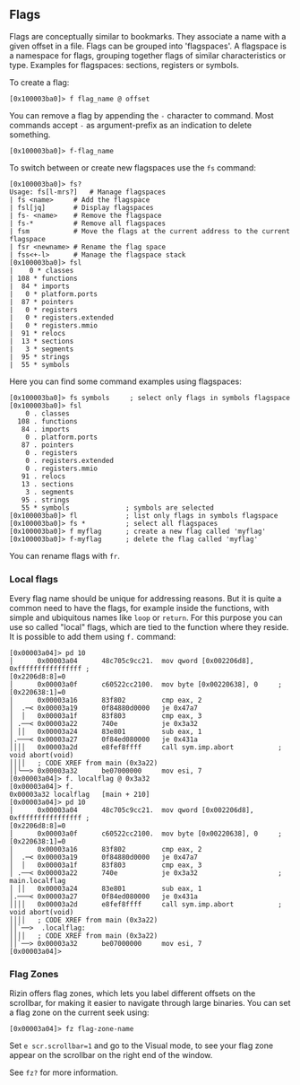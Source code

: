 ## Flags

Flags are conceptually similar to bookmarks. They associate a name with a given offset in a file. Flags can be grouped into 'flagspaces'. A flagspace is a namespace for flags, grouping together flags of similar characteristics or type. Examples for flagspaces: sections, registers or symbols.

To create a flag:

```
[0x100003ba0]> f flag_name @ offset
```

You can remove a flag by appending the `-` character to command. Most commands accept `-` as argument-prefix as an indication to delete something.

```
[0x100003ba0]> f-flag_name
```

To switch between or create new flagspaces use the `fs` command:

```
[0x100003ba0]> fs?
Usage: fs[l-mrs?]   # Manage flagspaces
| fs <name>     # Add the flagspace
| fsl[jq]       # Display flagspaces
| fs- <name>    # Remove the flagspace
| fs-*          # Remove all flagspaces
| fsm           # Move the flags at the current address to the current flagspace
| fsr <newname> # Rename the flag space
| fss<+-l>      # Manage the flagspace stack
[0x100003ba0]> fsl
|    0 * classes
| 108 * functions
|  84 * imports
|   0 * platform.ports
|  87 * pointers
|   0 * registers
|   0 * registers.extended
|   0 * registers.mmio
|  91 * relocs
|  13 * sections
|   3 * segments
|  95 * strings
|  55 * symbols
```

Here you can find some command examples using flagspaces:

```
[0x100003ba0]> fs symbols     ; select only flags in symbols flagspace
[0x100003ba0]> fsl
    0 . classes
  108 . functions
   84 . imports
    0 . platform.ports
   87 . pointers
    0 . registers
    0 . registers.extended
    0 . registers.mmio
   91 . relocs
   13 . sections
    3 . segments
   95 . strings
   55 * symbols              ; symbols are selected
[0x100003ba0]> fl            ; list only flags in symbols flagspace
[0x100003ba0]> fs *          ; select all flagspaces
[0x100003ba0]> f myflag      ; create a new flag called 'myflag'
[0x100003ba0]> f-myflag      ; delete the flag called 'myflag'
```

You can rename flags with `fr`.

### Local flags

Every flag name should be unique for addressing reasons. But it is quite a common need
to have the flags, for example inside the functions, with simple and ubiquitous names like `loop` or `return`. For this purpose you can use so called "local" flags, which are tied to the function where they reside. It is possible to add them using `f.` command:

```
[0x00003a04]> pd 10
│      0x00003a04      48c705c9cc21.  mov qword [0x002206d8], 0xffffffffffffffff ;
[0x2206d8:8]=0
│      0x00003a0f      c60522cc2100.  mov byte [0x00220638], 0     ; [0x220638:1]=0
│      0x00003a16      83f802         cmp eax, 2
│  .─< 0x00003a19      0f84880d0000   je 0x47a7
│  │   0x00003a1f      83f803         cmp eax, 3
│ .──< 0x00003a22      740e           je 0x3a32
│ ││   0x00003a24      83e801         sub eax, 1
│.───< 0x00003a27      0f84ed080000   je 0x431a
││││   0x00003a2d      e8fef8ffff     call sym.imp.abort           ; void abort(void)
││││   ; CODE XREF from main (0x3a22)
││╰──> 0x00003a32      be07000000     mov esi, 7
[0x00003a04]> f. localflag @ 0x3a32
[0x00003a04]> f.
0x00003a32 localflag   [main + 210]
[0x00003a04]> pd 10
│      0x00003a04      48c705c9cc21.  mov qword [0x002206d8], 0xffffffffffffffff ;
[0x2206d8:8]=0
│      0x00003a0f      c60522cc2100.  mov byte [0x00220638], 0     ; [0x220638:1]=0
│      0x00003a16      83f802         cmp eax, 2
│  .─< 0x00003a19      0f84880d0000   je 0x47a7
│  │   0x00003a1f      83f803         cmp eax, 3
│ .──< 0x00003a22      740e           je 0x3a32                    ; main.localflag
│ ││   0x00003a24      83e801         sub eax, 1
│.───< 0x00003a27      0f84ed080000   je 0x431a
││││   0x00003a2d      e8fef8ffff     call sym.imp.abort           ; void abort(void)
││││   ; CODE XREF from main (0x3a22)
││`──>  .localflag:
││││   ; CODE XREF from main (0x3a22)
││`──> 0x00003a32      be07000000     mov esi, 7
[0x00003a04]>
```

### Flag Zones

Rizin offers flag zones, which lets you label different offsets on the scrollbar, for making it easier to navigate through large binaries. You can set a flag zone on the current seek using:

```
[0x00003a04]> fz flag-zone-name
```

Set `e scr.scrollbar=1` and go to the Visual mode, to see your flag zone appear on the scrollbar on the right end of the window.

See `fz?` for more information.